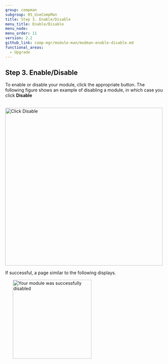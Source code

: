 ```yaml
---
group: compman
subgroup: 05_UseCompMan
title: Step 3. Enable/Disable
menu_title: Enable/Disable
menu_node:
menu_order: 11
version: 2.2
github_link: comp-mgr/module-man/modman-enable-disable.md
functional_areas:
  - Upgrade
---
```


## Step 3. Enable/Disable

To enable or disable your module, click the appropriate button. The following figure shows an example of disabling a module, in which case you click **Disable**

&nbsp;&nbsp;&nbsp;&nbsp;&nbsp;&nbsp;<img src="{{ site.baseurl }}/common/images/modman_actions_disable.png" width="500px" alt="Click Disable">

If successful, a page similar to the following displays.

&nbsp;&nbsp;&nbsp;&nbsp;&nbsp;&nbsp;<img src="{{ site.baseurl }}/common/images/modman_disable_success.png" width="250px" alt="Your module was successfully disabled">

